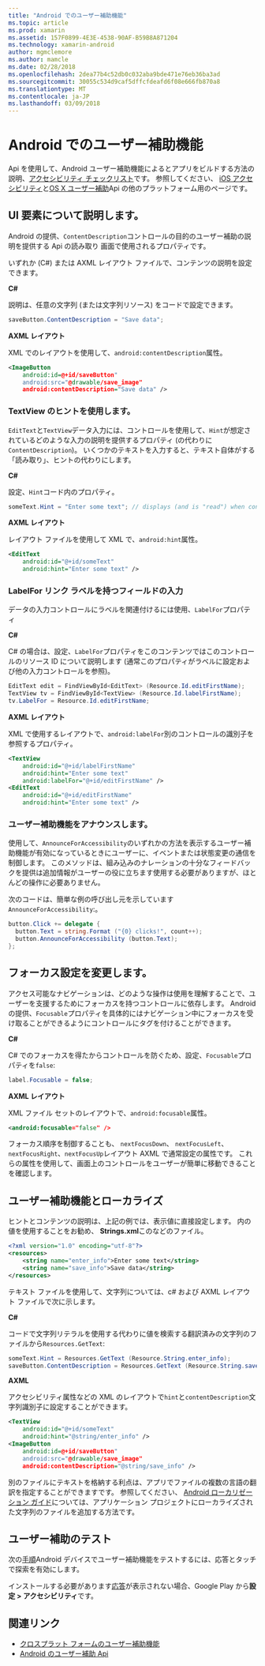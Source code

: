 ```yaml
---
title: "Android でのユーザー補助機能"
ms.topic: article
ms.prod: xamarin
ms.assetid: 157F0899-4E3E-4538-90AF-B59B8A871204
ms.technology: xamarin-android
author: mgmclemore
ms.author: mamcle
ms.date: 02/28/2018
ms.openlocfilehash: 2dea77b4c52db0c032aba9bde471e76eb36ba3ad
ms.sourcegitcommit: 30055c534d9caf5dffcfdeafd6f08e666fb870a8
ms.translationtype: MT
ms.contentlocale: ja-JP
ms.lasthandoff: 03/09/2018
---
```

# <a name="accessibility-on-android"></a>Android でのユーザー補助機能

Api を使用して、Android ユーザー補助機能によるとアプリをビルドする方法の説明、[アクセシビリティ チェックリスト](~/cross-platform/app-fundamentals/accessibility.md)です。
参照してください、 [iOS アクセシビリティ](~/ios/app-fundamentals/accessibility.md)と[OS X ユーザー補助](~/mac/app-fundamentals/accessibility.md)Api の他のプラットフォーム用のページです。


## <a name="describing-ui-elements"></a>UI 要素について説明します。

Android の提供、`ContentDescription`コントロールの目的のユーザー補助の説明を提供する Api の読み取り 画面で使用されるプロパティです。

いずれか (C#) または AXML レイアウト ファイルで、コンテンツの説明を設定できます。

**C#**

説明は、任意の文字列 (または文字列リソース) をコードで設定できます。

```csharp
saveButton.ContentDescription = "Save data";
```

**AXML レイアウト**

XML でのレイアウトを使用して、`android:contentDescription`属性。

```xml
<ImageButton
    android:id=@+id/saveButton"
    android:src="@drawable/save_image"
    android:contentDescription="Save data" />
```

### <a name="use-hint-for-textview"></a>TextView のヒントを使用します。

`EditText`と`TextView`データ入力には、コントロールを使用して、`Hint`が想定されているどのような入力の説明を提供するプロパティ (の代わりに`ContentDescription`)。
いくつかのテキストを入力すると、テキスト自体がする「読み取り」、ヒントの代わりにします。

**C#**

設定、`Hint`コード内のプロパティ。

```csharp
someText.Hint = "Enter some text"; // displays (and is "read") when control is empty
```

**AXML レイアウト**

レイアウト ファイルを使用して XML で、`android:hint`属性。

```xml
<EditText
    android:id="@+id/someText"
    android:hint="Enter some text" />
```


### <a name="labelfor-links-input-fields-with-labels"></a>LabelFor リンク ラベルを持つフィールドの入力

データの入力コントロールにラベルを関連付けるには使用、`LabelFor`プロパティ

**C#**

C# の場合は、設定、`LabelFor`プロパティをこのコンテンツではこのコントロールのリソース ID について説明します (通常このプロパティがラベルに設定および他の入力コントロールを参照)。

```csharp
EditText edit = FindViewById<EditText> (Resource.Id.editFirstName);
TextView tv = FindViewById<TextView> (Resource.Id.labelFirstName);
tv.LabelFor = Resource.Id.editFirstName;
```

**AXML レイアウト**

XML で使用するレイアウトで、`android:labelFor`別のコントロールの識別子を参照するプロパティ。

```xml
<TextView
    android:id="@+id/labelFirstName"
    android:hint="Enter some text"
    android:labelFor="@+id/editFirstName" />
<EditText
    android:id="@+id/editFirstName"
    android:hint="Enter some text" />
```

### <a name="announce-for-accessibility"></a>ユーザー補助機能をアナウンスします。

使用して、`AnnounceForAccessibility`のいずれかの方法を表示するユーザー補助機能が有効になっているときにユーザーに、イベントまたは状態変更の通信を制御します。 このメソッドは、組み込みのナレーションの十分なフィードバックを提供は追加情報がユーザーの役に立ちます使用する必要がありますが、ほとんどの操作に必要ありません。

次のコードは、簡単な例の呼び出し元を示しています`AnnounceForAccessibility`:。

```csharp
button.Click += delegate {
  button.Text = string.Format ("{0} clicks!", count++);
  button.AnnounceForAccessibility (button.Text);
};
```

## <a name="changing-focus-settings"></a>フォーカス設定を変更します。

アクセス可能なナビゲーションは、どのような操作は使用を理解することで、ユーザーを支援するためにフォーカスを持つコントロールに依存します。 Android の提供、`Focusable`プロパティを具体的にはナビゲーション中にフォーカスを受け取ることができるようにコントロールにタグを付けることができます。

**C#**

C# でのフォーカスを得たからコントロールを防ぐため、設定、`Focusable`プロパティを`false`:

```csharp
label.Focusable = false;
```

**AXML レイアウト**

XML ファイル セットのレイアウトで、`android:focusable`属性。

```xml
<android:focusable="false" />
```

フォーカス順序を制御することも、 `nextFocusDown`、 `nextFocusLeft`、 `nextFocusRight`、`nextFocusUp`レイアウト AXML で通常設定の属性です。 これらの属性を使用して、画面上のコントロールをユーザーが簡単に移動できることを確認します。


## <a name="accessibility-and-localization"></a>ユーザー補助機能とローカライズ

ヒントとコンテンツの説明は、上記の例では、表示値に直接設定します。 内の値を使用することをお勧め、 **Strings.xml**このなどのファイル。

```xml
<?xml version="1.0" encoding="utf-8"?>
<resources>
    <string name="enter_info">Enter some text</string>
    <string name="save_info">Save data</string>
</resources>
```

テキスト ファイルを使用して、文字列については、c# および AXML レイアウト ファイルで次に示します。

**C#**

コードで文字列リテラルを使用する代わりに値を検索する翻訳済みの文字列のファイルから`Resources.GetText`:

```csharp
someText.Hint = Resources.GetText (Resource.String.enter_info);
saveButton.ContentDescription = Resources.GetText (Resource.String.save_info);
```

**AXML**

アクセシビリティ属性などの XML のレイアウトで`hint`と`contentDescription`文字列識別子に設定することができます。

```xml
<TextView
    android:id="@+id/someText"
    android:hint="@string/enter_info" />
<ImageButton
    android:id=@+id/saveButton"
    android:src="@drawable/save_image"
    android:contentDescription="@string/save_info" />
```

別のファイルにテキストを格納する利点は、アプリでファイルの複数の言語の翻訳を指定することができますです。 参照してください、 [Android ローカリゼーション ガイド](~/android/app-fundamentals/localization.md)については、アプリケーション プロジェクトにローカライズされた文字列のファイルを追加する方法です。


## <a name="testing-accessibility"></a>ユーザー補助のテスト

次の[手順](http://developer.android.com/training/accessibility/testing.html#how-to)Android デバイスでユーザー補助機能をテストするには、応答とタッチで探索を有効にします。

インストールする必要があります[応答](https://play.google.com/store/apps/details?id=com.google.android.marvin.talkback)が表示されない場合、Google Play から**設定 > アクセシビリティ**です。


## <a name="related-links"></a>関連リンク

- [クロスプラット フォームのユーザー補助機能](~/cross-platform/app-fundamentals/accessibility.md)
- [Android のユーザー補助 Api](http://developer.android.com/guide/topics/ui/accessibility/index.html)
